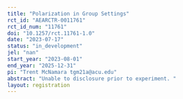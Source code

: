 ```yaml
---
title: "Polarization in Group Settings"
rct_id: "AEARCTR-0011761"
rct_id_num: "11761"
doi: "10.1257/rct.11761-1.0"
date: "2023-07-17"
status: "in_development"
jel: "nan"
start_year: "2023-08-01"
end_year: "2025-12-31"
pi: "Trent McNamara tgm21a@acu.edu"
abstract: "Unable to disclosure prior to experiment. "
layout: registration
---
```


